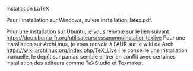 Installation LaTeX

Pour l'installation sur Windows, suivre installation_latex.pdf.

Pour une installation sur Ubuntu, je vous renvoie sur le lien suivant https://doc.ubuntu-fr.org/utilisateurs/sssammm/installer_texlive
Pour une installation sur ArchLinux, je vous renvoie à l'AUR sur le wiki de Arch https://wiki.archlinux.org/index.php/TeX_Live | je conseille une installation manuelle, le dépôt sur pamac semble entrer en conflit avec certaines installation des éditeurs comme TeXStudio et Texmaker.
